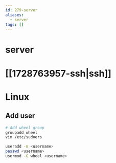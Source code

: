 ```yaml
---
id: 279-server
aliases:
  - server
tags: []
---
```


# server

# [[1728763957-ssh|ssh]]

# Linux

## Add user

```bash
# Add wheel group
groupadd wheel
vim /etc/sudoers

useradd -m <username>
passwd <username>
usermod -G wheel <username>
```
